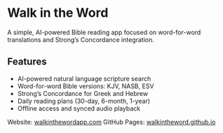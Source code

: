 # Walk in the Word
A simple, AI-powered Bible reading app focused on word-for-word translations and Strong’s Concordance integration.

## Features
- AI-powered natural language scripture search
- Word-for-word Bible versions: KJV, NASB, ESV
- Strong’s Concordance for Greek and Hebrew
- Daily reading plans (30-day, 6-month, 1-year)
- Offline access and synced audio playback

Website: [walkinthewordapp.com](https://walkinthewordapp.com)
GitHub Pages: [walkintheword.github.io](https://walkintheword.github.io)